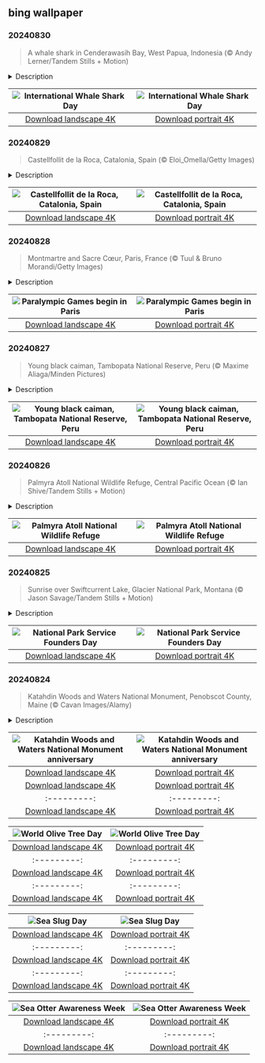 ## bing wallpaper

### 20240830

> A whale shark in Cenderawasih Bay, West Papua, Indonesia (© Andy Lerner/Tandem Stills + Motion)

<details>
<summary>Description</summary>

> Today we’re celebrating the world's largest fish, the whale shark. These gentle giants can grow up to 40 feet long, with one reaching a record 61.7 feet. Found in tropical oceans, these filter feeders glide through the water, mouths wide open, straining plankton and small fish. The patterns on their dotted, starry skin are as unique as a human fingerprint. Sadly, the International Union for Conservation of Nature lists whale sharks as endangered due to overfishing, habitat loss, and climate change.
> 
> Amid adversity, there is hope at places like Cenderawasih Bay in Indonesia, a whale shark oasis that's pictured here. At this bay, these titans dine on the generosity of fishermen who feed them baitfish for luck, reflecting a unique bond between man and marine life.
> 
> 

</details>

| ![International Whale Shark Day](https://cn.bing.com/th?id=OHR.WhaleSharkDay_EN-US8979838463_UHD.jpg&pid=hp&w=400&h=224&rs=1&c=4) | ![International Whale Shark Day](https://cn.bing.com/th?id=OHR.WhaleSharkDay_EN-US8979838463_1080x1920.jpg&pid=hp&w=155&h=315&rs=1&c=4) |
|:---------:|:---------:|
| [Download landscape 4K](https://cn.bing.com/th?id=OHR.WhaleSharkDay_EN-US8979838463_UHD.jpg) | [Download portrait 4K](https://cn.bing.com/th?id=OHR.WhaleSharkDay_EN-US8979838463_1080x1920.jpg) |

### 20240829

> Castellfollit de la Roca, Catalonia, Spain (© Eloi_Omella/Getty Images)

<details>
<summary>Description</summary>

> Perched on the edge of a basalt cliff above two rivers, today's image takes us to Castellfollit de la Roca, in the Spanish region of Catalonia. This town is not for the faint-hearted: There's a 160-foot drop down to the Toronell and Fluvia rivers, which converge at the base of the cliff. Many of the buildings, which are made of the same basalt that the town stands on, seem to teeter on the edge of the precipice. Pictured at the end of the crag is the 13th-century church of Sant Salvador.
> 
> Castellfollit de la Roca is inside the Zona Volcànica de la Garrotxa Natural Park, which contains around 40 extinct volcanoes. Although there haven't been any eruptions for around 11,000 years, the area is still considered seismically active. In 1428, a major earthquake struck the area, which was felt in Barcelona, over 50 miles away. The last seismic activity was registered in 1901 and 1902, when there were two minor earthquakes. These days, the park is a popular spot among hikers, who head to Garrotxa to enjoy the region's spectacular volcanic landscapes.
> 
> 

</details>

| ![Castellfollit de la Roca, Catalonia, Spain](https://cn.bing.com/th?id=OHR.CastellfollitSpain_EN-US8880313790_UHD.jpg&pid=hp&w=400&h=224&rs=1&c=4) | ![Castellfollit de la Roca, Catalonia, Spain](https://cn.bing.com/th?id=OHR.CastellfollitSpain_EN-US8880313790_1080x1920.jpg&pid=hp&w=155&h=315&rs=1&c=4) |
|:---------:|:---------:|
| [Download landscape 4K](https://cn.bing.com/th?id=OHR.CastellfollitSpain_EN-US8880313790_UHD.jpg) | [Download portrait 4K](https://cn.bing.com/th?id=OHR.CastellfollitSpain_EN-US8880313790_1080x1920.jpg) |

### 20240828

> Montmartre and Sacre Cœur, Paris, France (© Tuul & Bruno Morandi/Getty Images)

<details>
<summary>Description</summary>

> The Summer Paralympic Games get underway in Paris today. Over 4,000 athletes with a range of disabilities from all around the world will meet in the French capital to compete across 549 different events. For its first time hosting the Summer Paralympics, the city has got something special in store for the opening ceremony. Delegations from 184 nations will parade down the iconic Champs-Élysées to the Place de la Concorde, rather than entering a stadium. The first official Paralympic Games were held in Rome in 1960. Twenty-three nations took part, competing in eight sports, including wheelchair basketball and Para athletics.
> 
> Today's image takes us to an icon of Parisian life: the Sacré-Cœur Basilica in the Montmartre neighborhood. The church, which was completed in 1914, stands at the top of one of the highest points in Paris. It offers impressive views over the city, taking in the Eiffel Tower, Notre Dame, the Panthéon, and much more. If you're in Paris to enjoy the Paralympics, it's the perfect spot to soak up the beauty of the host city.
> 
> 

</details>

| ![Paralympic Games begin in Paris](https://cn.bing.com/th?id=OHR.ParalympicsParis_EN-US0355511969_UHD.jpg&pid=hp&w=400&h=224&rs=1&c=4) | ![Paralympic Games begin in Paris](https://cn.bing.com/th?id=OHR.ParalympicsParis_EN-US0355511969_1080x1920.jpg&pid=hp&w=155&h=315&rs=1&c=4) |
|:---------:|:---------:|
| [Download landscape 4K](https://cn.bing.com/th?id=OHR.ParalympicsParis_EN-US0355511969_UHD.jpg) | [Download portrait 4K](https://cn.bing.com/th?id=OHR.ParalympicsParis_EN-US0355511969_1080x1920.jpg) |

### 20240827

> Young black caiman, Tambopata National Reserve, Peru (© Maxime Aliaga/Minden Pictures)

<details>
<summary>Description</summary>

> Today's image features a black caiman, South America's stealthy river giant, in the Tambopata National Reserve of Peru. These caimans are the largest species in the alligator family, growing up to 20 feet and weighing as much as 1,000 pounds. Their dark color helps them blend into the murky depths. These carnivorous creatures thrive in freshwater environments such as slow-moving rivers, lakes, and seasonally flooded savannas. From these waters, they hunt for birds, fish, turtles, and occasionally big mammals. Black caimans play an important role in making sure ecosystems stay balanced by keeping the populations of their prey under control. More caimans mean fewer piranhas, which attack cattle, and fewer capybaras, which can cause crop damage.
> 
> 
> 
> 

</details>

| ![Young black caiman, Tambopata National Reserve, Peru](https://cn.bing.com/th?id=OHR.YoungCaiman_EN-US8572688559_UHD.jpg&pid=hp&w=400&h=224&rs=1&c=4) | ![Young black caiman, Tambopata National Reserve, Peru](https://cn.bing.com/th?id=OHR.YoungCaiman_EN-US8572688559_1080x1920.jpg&pid=hp&w=155&h=315&rs=1&c=4) |
|:---------:|:---------:|
| [Download landscape 4K](https://cn.bing.com/th?id=OHR.YoungCaiman_EN-US8572688559_UHD.jpg) | [Download portrait 4K](https://cn.bing.com/th?id=OHR.YoungCaiman_EN-US8572688559_1080x1920.jpg) |

### 20240826

> Palmyra Atoll National Wildlife Refuge, Central Pacific Ocean (© Ian Shive/Tandem Stills + Motion)

<details>
<summary>Description</summary>

> Welcome to this eco-travelers' paradise in the middle of the Pacific. Situated halfway between Hawaii and American Samoa, the Palmyra Atoll National Wildlife Refuge was established in 2001 to conserve, manage, and restore the nation's fish, wildlife, plants, and habitats.
> 
> Home to a vast reef system, this atoll has three shallow lagoons, and numerous sandy and reef-rock islets with vegetation like coconut palms, Scaevola, and towering Pisonia trees. But wait, there's more. The lush greenery here is a bustling neighborhood that is home to over a million birds from 29 different species, like masked booby, great frigatebird, and sooty tern. It is also one of the few places outside the Galápagos Islands where red-footed boobies are found. There is a huge variety of marine wildlife in and around the atoll, including green sea turtles, hawksbill turtles, and the mighty coconut crab, the world's largest land invertebrate.
> 
> 

</details>

| ![Palmyra Atoll National Wildlife Refuge](https://cn.bing.com/th?id=OHR.PalmyraAtoll_EN-US8399787979_UHD.jpg&pid=hp&w=400&h=224&rs=1&c=4) | ![Palmyra Atoll National Wildlife Refuge](https://cn.bing.com/th?id=OHR.PalmyraAtoll_EN-US8399787979_1080x1920.jpg&pid=hp&w=155&h=315&rs=1&c=4) |
|:---------:|:---------:|
| [Download landscape 4K](https://cn.bing.com/th?id=OHR.PalmyraAtoll_EN-US8399787979_UHD.jpg) | [Download portrait 4K](https://cn.bing.com/th?id=OHR.PalmyraAtoll_EN-US8399787979_1080x1920.jpg) |

### 20240825

> Sunrise over Swiftcurrent Lake, Glacier National Park, Montana (© Jason Savage/Tandem Stills + Motion)

<details>
<summary>Description</summary>

> Join us as we celebrate the American wilderness on National Park Service Founders Day. Today we honor the foresight of visionaries who spearheaded the creation of the NPS. This organization was established by President Woodrow Wilson to conserve wildlife, maintain natural landscapes, preserve historical artifacts, and offer educational programs. You can enjoy this day by visiting one of 429 national parks in the country and diving into ranger-led programs, volunteer efforts, and celebratory events to learn more about the history.
> 
> If you're in Montana, you can explore Glacier National Park, which was established in 1910. Glacier has more than 700 lakes, two mountain ranges, and vast forests teeming with life, which earned it the moniker 'Crown of the Continent.' With its 25 glaciers, it is a vital study ground for scientists monitoring climate change. Spread across approximately 1,013,000 acres, the park protects animals such as grizzly bears, moose, elks, and mountain goats. Glacier National Park also houses the Going-to-the-Sun Road, over 700 miles of trails, and the awe-inspiring vistas of Swiftcurrent Lake, seen in today's image.
> 
> 

</details>

| ![National Park Service Founders Day](https://cn.bing.com/th?id=OHR.SwiftcurrentLake_EN-US8272209593_UHD.jpg&pid=hp&w=400&h=224&rs=1&c=4) | ![National Park Service Founders Day](https://cn.bing.com/th?id=OHR.SwiftcurrentLake_EN-US8272209593_1080x1920.jpg&pid=hp&w=155&h=315&rs=1&c=4) |
|:---------:|:---------:|
| [Download landscape 4K](https://cn.bing.com/th?id=OHR.SwiftcurrentLake_EN-US8272209593_UHD.jpg) | [Download portrait 4K](https://cn.bing.com/th?id=OHR.SwiftcurrentLake_EN-US8272209593_1080x1920.jpg) |

### 20240824

> Katahdin Woods and Waters National Monument, Penobscot County, Maine (© Cavan Images/Alamy)

<details>
<summary>Description</summary>

> Welcome to Katahdin, where dense woodlands and pristine waterways stretch out as far as the eye can see. Covering nearly 87,500 acres, this new national monument was established eight years ago today. Maine's logging industry was a big part of this region for over a hundred years but declined toward the end of the 19th century. Efforts to preserve its landscape were spearheaded by philanthropist Roxanne Quimby. She started buying land near Baxter State Park in 2001 and donated it to the federal government in 2016, ensuring its preservation for future generations.
> 
> Katahdin Woods and Waters' diverse ecosystem is home to many animals, including moose, black bear, Canada lynx, and bald eagles. Hiking, canoeing, and camping are among popular activities, and it has some of the darkest skies in the country, making it a great place for stargazing.
> 
> 

</details>

| ![Katahdin Woods and Waters National Monument anniversary](https://cn.bing.com/th?id=OHR.KatahdinWoods_EN-US8182768375_UHD.jpg&pid=hp&w=400&h=224&rs=1&c=4) | ![Katahdin Woods and Waters National Monument anniversary](https://cn.bing.com/th?id=OHR.KatahdinWoods_EN-US8182768375_1080x1920.jpg&pid=hp&w=155&h=315&rs=1&c=4) |
|:---------:|:---------:|
| [Download landscape 4K](https://cn.bing.com/th?id=OHR.KatahdinWoods_EN-US8182768375_UHD.jpg) | [Download portrait 4K](https://cn.bing.com/th?id=OHR.KatahdinWoods_EN-US8182768375_1080x1920.jpg) |:|
| [Download landscape 4K](https://cn.bing.com/th?id=OHR.PrasatPhanom_EN-US7990643175_UHD.jpg) | [Download portrait 4K](https://cn.bing.com/th?id=OHR.PrasatPhanom_EN-US7990643175_1080x1920.jpg) |jpg) | [Download portrait 4K](https://cn.bing.com/th?id=OHR.BardenasBiosphere_EN-US6936891495_1080x1920.jpg) |D.jpg) | [Download portrait 4K](https://cn.bing.com/th?id=OHR.LesBravesNormandy_EN-US6707866678_1080x1920.jpg) |789937_1080x1920.jpg&pid=hp&w=155&h=315&rs=1&c=4) |
|:---------:|:---------:|
| [Download landscape 4K](https://cn.bing.com/th?id=OHR.Cecropia_EN-US9602789937_UHD.jpg) | [Download portrait 4K](https://cn.bing.com/th?id=OHR.Cecropia_EN-US9602789937_1080x1920.jpg) |though olive trees do not grow very tall, usually no more than 30 feet, they live a very long time. One of the oldest known trees in the world, in Portugal, is believed to be 3,350 years old. Many live for millennia, their trunks growing thick and gnarled, and their branches bearing fruit century after century. As civilizations rise and fall around them, these hardy trees remain resilient and steadfast.
> 
> 

</details>

| ![World Olive Tree Day](https://cn.bing.com/th?id=OHR.OliveTreeDay_EN-US9460125670_UHD.jpg&pid=hp&w=400&h=224&rs=1&c=4) | ![World Olive Tree Day](https://cn.bing.com/th?id=OHR.OliveTreeDay_EN-US9460125670_1080x1920.jpg&pid=hp&w=155&h=315&rs=1&c=4) |
|:---------:|:---------:|
| [Download landscape 4K](https://cn.bing.com/th?id=OHR.OliveTreeDay_EN-US9460125670_UHD.jpg) | [Download portrait 4K](https://cn.bing.com/th?id=OHR.OliveTreeDay_EN-US9460125670_1080x1920.jpg) |pid=hp&w=155&h=315&rs=1&c=4) |
|:---------:|:---------:|
| [Download landscape 4K](https://cn.bing.com/th?id=OHR.MonksMound_EN-US9323884241_UHD.jpg) | [Download portrait 4K](https://cn.bing.com/th?id=OHR.MonksMound_EN-US9323884241_1080x1920.jpg) |](https://cn.bing.com/th?id=OHR.Calacas_EN-US6430903741_UHD.jpg) | [Download portrait 4K](https://cn.bing.com/th?id=OHR.Calacas_EN-US6430903741_1080x1920.jpg) |.com/th?id=OHR.SealRiver_EN-US6267835630_1080x1920.jpg&pid=hp&w=155&h=315&rs=1&c=4) |
|:---------:|:---------:|
| [Download landscape 4K](https://cn.bing.com/th?id=OHR.SealRiver_EN-US6267835630_UHD.jpg) | [Download portrait 4K](https://cn.bing.com/th?id=OHR.SealRiver_EN-US6267835630_1080x1920.jpg) |e a more fitting name. Someone call Terry.
> 
> 

</details>

| ![Sea Slug Day](https://cn.bing.com/th?id=OHR.SeaAngel_EN-US5531672696_UHD.jpg&pid=hp&w=400&h=224&rs=1&c=4) | ![Sea Slug Day](https://cn.bing.com/th?id=OHR.SeaAngel_EN-US5531672696_1080x1920.jpg&pid=hp&w=155&h=315&rs=1&c=4) |
|:---------:|:---------:|
| [Download landscape 4K](https://cn.bing.com/th?id=OHR.SeaAngel_EN-US5531672696_UHD.jpg) | [Download portrait 4K](https://cn.bing.com/th?id=OHR.SeaAngel_EN-US5531672696_1080x1920.jpg) |OHR.DarkSkyAcadia_EN-US6966527964_1080x1920.jpg) |.bing.com/th?id=OHR.GoldenJellyfish_EN-US6743816471_1080x1920.jpg&pid=hp&w=155&h=315&rs=1&c=4) |
|:---------:|:---------:|
| [Download landscape 4K](https://cn.bing.com/th?id=OHR.GoldenJellyfish_EN-US6743816471_UHD.jpg) | [Download portrait 4K](https://cn.bing.com/th?id=OHR.GoldenJellyfish_EN-US6743816471_1080x1920.jpg) |ng.com/th?id=OHR.LastDollarRoad_EN-US7923638318_UHD.jpg&pid=hp&w=400&h=224&rs=1&c=4) | ![First day of autumn](https://cn.bing.com/th?id=OHR.LastDollarRoad_EN-US7923638318_1080x1920.jpg&pid=hp&w=155&h=315&rs=1&c=4) |
|:---------:|:---------:|
| [Download landscape 4K](https://cn.bing.com/th?id=OHR.LastDollarRoad_EN-US7923638318_UHD.jpg) | [Download portrait 4K](https://cn.bing.com/th?id=OHR.LastDollarRoad_EN-US7923638318_1080x1920.jpg) |ppers who hunted otters to near extinction before they were protected by law. Although sea otter populations have rebounded, they are still considered endangered. Otters live along the Pacific Coast of North America, from California up to Alaska. Although they can walk on land, they almost never find the need or desire to, even when it's nap time. When they're ready for a snooze, they'll raft up, wrap themselves in a strand of kelp to keep them from drifting away, and recline on the world's biggest waterbed.

</details>

| ![Sea Otter Awareness Week](https://cn.bing.com/th?id=OHR.SitkaOtters_EN-US7714053956_UHD.jpg&pid=hp&w=400&h=224&rs=1&c=4) | ![Sea Otter Awareness Week](https://cn.bing.com/th?id=OHR.SitkaOtters_EN-US7714053956_1080x1920.jpg&pid=hp&w=155&h=315&rs=1&c=4) |
|:---------:|:---------:|
| [Download landscape 4K](https://cn.bing.com/th?id=OHR.SitkaOtters_EN-US7714053956_UHD.jpg) | [Download portrait 4K](https://cn.bing.com/th?id=OHR.SitkaOtters_EN-US7714053956_1080x1920.jpg) |oo_EN-US7569665443_UHD.jpg&pid=hp&w=400&h=224&rs=1&c=4) | ![World Bamboo Day](https://cn.bing.com/th?id=OHR.ArashiyamaBamboo_EN-US7569665443_1080x1920.jpg&pid=hp&w=155&h=315&rs=1&c=4) |
|:---------:|:---------:|
| [Download landscape 4K](https://cn.bing.com/th?id=OHR.ArashiyamaBamboo_EN-US7569665443_UHD.jpg) | [Download portrait 4K](https://cn.bing.com/th?id=OHR.ArashiyamaBamboo_EN-US7569665443_1080x1920.jpg) |